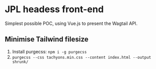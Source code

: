 # JPL headess front-end 

Simplest possible POC, using Vue.js to present the Wagtail API.

## Minimise Tailwind filesize

1. Install purgecss: `npm i -g purgecss`
2. `purgecss --css tachyons.min.css --content index.html --output shrunk/`
